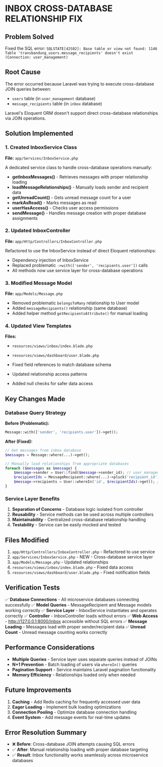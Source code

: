 # INBOX CROSS-DATABASE RELATIONSHIP FIX

## Problem Solved
Fixed the SQL error: `SQLSTATE[42S02]: Base table or view not found: 1146 Table 'transbandung_users.message_recipients' doesn't exist (Connection: user_management)`

## Root Cause
The error occurred because Laravel was trying to execute cross-database JOIN queries between:
- `users` table (in `user_management` database)
- `message_recipients` table (in `inbox` database)

Laravel's Eloquent ORM doesn't support direct cross-database relationships via JOIN operations.

## Solution Implemented

### 1. Created InboxService Class
**File:** `app/Services/InboxService.php`

A dedicated service class to handle cross-database operations manually:
- **getInboxMessages()** - Retrieves messages with proper relationship loading
- **loadMessageRelationships()** - Manually loads sender and recipient data
- **getUnreadCount()** - Gets unread message count for a user
- **markAsRead()** - Marks messages as read
- **userHasAccess()** - Checks user access permissions
- **sendMessage()** - Handles message creation with proper database assignments

### 2. Updated InboxController
**File:** `app/Http/Controllers/InboxController.php`

Refactored to use the InboxService instead of direct Eloquent relationships:
- Dependency injection of InboxService
- Replaced problematic `->with(['sender', 'recipients.user'])` calls
- All methods now use service layer for cross-database operations

### 3. Modified Message Model
**File:** `app/Models/Message.php`

- Removed problematic `belongsToMany` relationship to User model
- Added `messageRecipients()` relationship (same database)
- Added helper method `getRecipientsAttribute()` for manual loading

### 4. Updated View Templates
**Files:** 
- `resources/views/inbox/index.blade.php`
- `resources/views/dashboard/user.blade.php`

- Fixed field references to match database schema
- Updated relationship access patterns
- Added null checks for safer data access

## Key Changes Made

### Database Query Strategy
**Before (Problematic):**
```php
Message::with(['sender', 'recipients.user'])->get();
```

**After (Fixed):**
```php
// Get messages from inbox database
$messages = Message::where(...)->get();

// Manually load relationships from appropriate databases
foreach ($messages as $message) {
    $message->sender = User::find($message->sender_id); // user_management DB
    $recipientIds = MessageRecipient::where(...)->pluck('recipient_id'); // inbox DB
    $message->recipients = User::whereIn('id', $recipientIds)->get(); // user_management DB
}
```

### Service Layer Benefits
1. **Separation of Concerns** - Database logic isolated from controller
2. **Reusability** - Service methods can be used across multiple controllers
3. **Maintainability** - Centralized cross-database relationship handling
4. **Testability** - Service can be easily mocked and tested

## Files Modified
1. `app/Http/Controllers/InboxController.php` - Refactored to use service
2. `app/Services/InboxService.php` - NEW - Cross-database service layer
3. `app/Models/Message.php` - Updated relationships
4. `resources/views/inbox/index.blade.php` - Fixed data access
5. `resources/views/dashboard/user.blade.php` - Fixed notification fields

## Verification Tests
✅ **Database Connections** - All microservice databases connecting successfully
✅ **Model Queries** - MessageRecipient and Message models working correctly
✅ **Service Layer** - InboxService instantiates and operates correctly
✅ **Controller** - InboxController loads without errors
✅ **Web Access** - http://127.0.0.1:8000/inbox accessible without SQL errors
✅ **Message Loading** - Messages load with proper sender/recipient data
✅ **Unread Count** - Unread message counting works correctly

## Performance Considerations
- **Multiple Queries** - Service layer uses separate queries instead of JOINs
- **N+1 Prevention** - Batch loading of users via `whereIn()` queries
- **Pagination Support** - Service maintains Laravel pagination functionality
- **Memory Efficiency** - Relationships loaded only when needed

## Future Improvements
1. **Caching** - Add Redis caching for frequently accessed user data
2. **Eager Loading** - Implement bulk loading optimizations
3. **Connection Pooling** - Optimize database connection handling
4. **Event System** - Add message events for real-time updates

## Error Resolution Summary
- ❌ **Before**: Cross-database JOIN attempts causing SQL errors
- ✅ **After**: Manual relationship loading with proper database targeting
- ✅ **Result**: Inbox functionality works seamlessly across microservice databases
